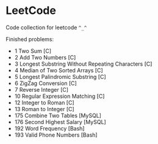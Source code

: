 # LeetCode
Code collection for leetcode `^_^`

Finished problems:

* 1 Two Sum [C]
* 2 Add Two Numbers [C]
* 3 Longest Substring Without Repeating Characters [C]
* 4 Median of Two Sorted Arrays [C]
* 5 Longest Palindromic Substring [C]
* 6 ZigZag Conversion [C]
* 7 Reverse Integer [C]
* 10 Regular Expression Matching [C]
* 12 Integer to Roman [C]
* 13 Roman to Integer [C]
* 175 Combine Two Tables [MySQL]
* 176 Second Highest Salary [MySQL]
* 192 Word Frequency [Bash]
* 193 Valid Phone Numbers [Bash]
